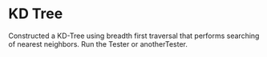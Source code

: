 # KD Tree
 Constructed a KD-Tree using breadth first traversal that performs searching of nearest neighbors.
 Run the Tester or anotherTester.
